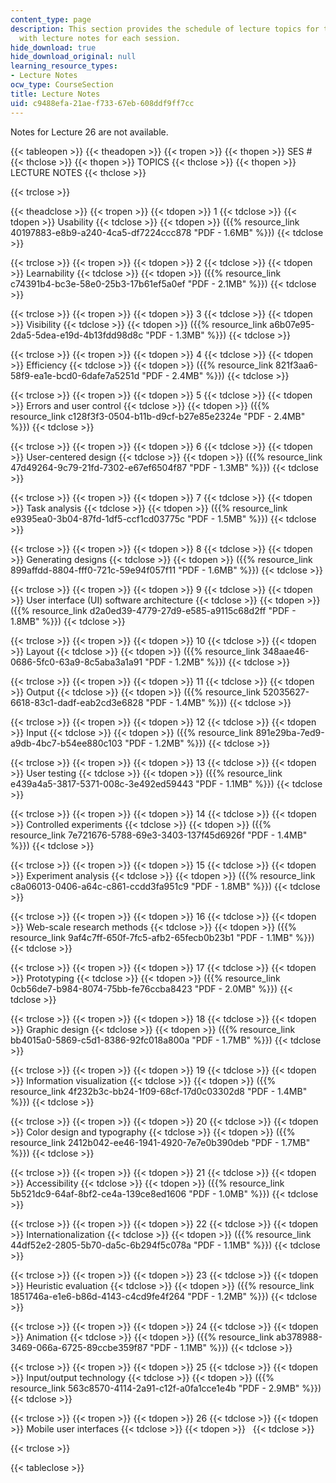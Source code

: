 ```yaml
---
content_type: page
description: This section provides the schedule of lecture topics for the course along
  with lecture notes for each session.
hide_download: true
hide_download_original: null
learning_resource_types:
- Lecture Notes
ocw_type: CourseSection
title: Lecture Notes
uid: c9488efa-21ae-f733-67eb-608ddf9ff7cc
---
```


Notes for Lecture 26 are not available.

{{< tableopen >}}
{{< theadopen >}}
{{< tropen >}}
{{< thopen >}}
SES #
{{< thclose >}}
{{< thopen >}}
TOPICS
{{< thclose >}}
{{< thopen >}}
LECTURE NOTES
{{< thclose >}}

{{< trclose >}}

{{< theadclose >}}
{{< tropen >}}
{{< tdopen >}}
1
{{< tdclose >}}
{{< tdopen >}}
Usability
{{< tdclose >}}
{{< tdopen >}}
({{% resource_link 40197883-e8b9-a240-4ca5-df7224ccc878 "PDF - 1.6MB" %}})
{{< tdclose >}}

{{< trclose >}}
{{< tropen >}}
{{< tdopen >}}
2
{{< tdclose >}}
{{< tdopen >}}
Learnability
{{< tdclose >}}
{{< tdopen >}}
({{% resource_link c74391b4-bc3e-58e0-25b3-17b61ef5a0ef "PDF - 2.1MB" %}})
{{< tdclose >}}

{{< trclose >}}
{{< tropen >}}
{{< tdopen >}}
3
{{< tdclose >}}
{{< tdopen >}}
Visibility
{{< tdclose >}}
{{< tdopen >}}
({{% resource_link a6b07e95-2da5-5dea-e19d-4b13fdd98d8c "PDF - 1.3MB" %}})
{{< tdclose >}}

{{< trclose >}}
{{< tropen >}}
{{< tdopen >}}
4
{{< tdclose >}}
{{< tdopen >}}
Efficiency
{{< tdclose >}}
{{< tdopen >}}
({{% resource_link 821f3aa6-58f9-ea1e-bcd0-6dafe7a5251d "PDF - 2.4MB" %}})
{{< tdclose >}}

{{< trclose >}}
{{< tropen >}}
{{< tdopen >}}
5
{{< tdclose >}}
{{< tdopen >}}
Errors and user control
{{< tdclose >}}
{{< tdopen >}}
({{% resource_link c128f3f3-0504-b11b-d9cf-b27e85e2324e "PDF - 2.4MB" %}})
{{< tdclose >}}

{{< trclose >}}
{{< tropen >}}
{{< tdopen >}}
6
{{< tdclose >}}
{{< tdopen >}}
User-centered design
{{< tdclose >}}
{{< tdopen >}}
({{% resource_link 47d49264-9c79-21fd-7302-e67ef6504f87 "PDF - 1.3MB" %}})
{{< tdclose >}}

{{< trclose >}}
{{< tropen >}}
{{< tdopen >}}
7
{{< tdclose >}}
{{< tdopen >}}
Task analysis
{{< tdclose >}}
{{< tdopen >}}
({{% resource_link e9395ea0-3b04-87fd-1df5-ccf1cd03775c "PDF - 1.5MB" %}})
{{< tdclose >}}

{{< trclose >}}
{{< tropen >}}
{{< tdopen >}}
8
{{< tdclose >}}
{{< tdopen >}}
Generating designs
{{< tdclose >}}
{{< tdopen >}}
({{% resource_link 899affdd-8804-fff0-721c-59e94f057f11 "PDF - 1.6MB" %}})
{{< tdclose >}}

{{< trclose >}}
{{< tropen >}}
{{< tdopen >}}
9
{{< tdclose >}}
{{< tdopen >}}
User interface (UI) software architecture
{{< tdclose >}}
{{< tdopen >}}
({{% resource_link d2a0ed39-4779-27d9-e585-a9115c68d2ff "PDF - 1.8MB" %}})
{{< tdclose >}}

{{< trclose >}}
{{< tropen >}}
{{< tdopen >}}
10
{{< tdclose >}}
{{< tdopen >}}
Layout
{{< tdclose >}}
{{< tdopen >}}
({{% resource_link 348aae46-0686-5fc0-63a9-8c5aba3a1a91 "PDF - 1.2MB" %}})
{{< tdclose >}}

{{< trclose >}}
{{< tropen >}}
{{< tdopen >}}
11
{{< tdclose >}}
{{< tdopen >}}
Output
{{< tdclose >}}
{{< tdopen >}}
({{% resource_link 52035627-6618-83c1-dadf-eab2cd3e6828 "PDF - 1.4MB" %}})
{{< tdclose >}}

{{< trclose >}}
{{< tropen >}}
{{< tdopen >}}
12
{{< tdclose >}}
{{< tdopen >}}
Input
{{< tdclose >}}
{{< tdopen >}}
({{% resource_link 891e29ba-7ed9-a9db-4bc7-b54ee880c103 "PDF - 1.2MB" %}})
{{< tdclose >}}

{{< trclose >}}
{{< tropen >}}
{{< tdopen >}}
13
{{< tdclose >}}
{{< tdopen >}}
User testing
{{< tdclose >}}
{{< tdopen >}}
({{% resource_link e439a4a5-3817-5371-008c-3e492ed59443 "PDF - 1.1MB" %}})
{{< tdclose >}}

{{< trclose >}}
{{< tropen >}}
{{< tdopen >}}
14
{{< tdclose >}}
{{< tdopen >}}
Controlled experiments
{{< tdclose >}}
{{< tdopen >}}
({{% resource_link 7e721676-5788-69e3-3403-137f45d6926f "PDF - 1.4MB" %}})
{{< tdclose >}}

{{< trclose >}}
{{< tropen >}}
{{< tdopen >}}
15
{{< tdclose >}}
{{< tdopen >}}
Experiment analysis
{{< tdclose >}}
{{< tdopen >}}
({{% resource_link c8a06013-0406-a64c-c861-ccdd3fa951c9 "PDF - 1.8MB" %}})
{{< tdclose >}}

{{< trclose >}}
{{< tropen >}}
{{< tdopen >}}
16
{{< tdclose >}}
{{< tdopen >}}
Web-scale research methods
{{< tdclose >}}
{{< tdopen >}}
({{% resource_link 9af4c7ff-650f-7fc5-afb2-65fecb0b23b1 "PDF - 1.1MB" %}})
{{< tdclose >}}

{{< trclose >}}
{{< tropen >}}
{{< tdopen >}}
17
{{< tdclose >}}
{{< tdopen >}}
Prototyping
{{< tdclose >}}
{{< tdopen >}}
({{% resource_link 0cb56de7-b984-8074-75bb-fe76ccba8423 "PDF - 2.0MB" %}})
{{< tdclose >}}

{{< trclose >}}
{{< tropen >}}
{{< tdopen >}}
18
{{< tdclose >}}
{{< tdopen >}}
Graphic design
{{< tdclose >}}
{{< tdopen >}}
({{% resource_link bb4015a0-5869-c5d1-8386-92fc018a800a "PDF - 1.7MB" %}})
{{< tdclose >}}

{{< trclose >}}
{{< tropen >}}
{{< tdopen >}}
19
{{< tdclose >}}
{{< tdopen >}}
Information visualization
{{< tdclose >}}
{{< tdopen >}}
({{% resource_link 4f232b3c-bb24-1f09-68cf-17d0c03302d8 "PDF - 1.4MB" %}})
{{< tdclose >}}

{{< trclose >}}
{{< tropen >}}
{{< tdopen >}}
20
{{< tdclose >}}
{{< tdopen >}}
Color design and typography
{{< tdclose >}}
{{< tdopen >}}
({{% resource_link 2412b042-ee46-1941-4920-7e7e0b390deb "PDF - 1.7MB" %}})
{{< tdclose >}}

{{< trclose >}}
{{< tropen >}}
{{< tdopen >}}
21
{{< tdclose >}}
{{< tdopen >}}
Accessibility
{{< tdclose >}}
{{< tdopen >}}
({{% resource_link 5b521dc9-64af-8bf2-ce4a-139ce8ed1606 "PDF - 1.0MB" %}})
{{< tdclose >}}

{{< trclose >}}
{{< tropen >}}
{{< tdopen >}}
22
{{< tdclose >}}
{{< tdopen >}}
Internationalization
{{< tdclose >}}
{{< tdopen >}}
({{% resource_link 44df52e2-2805-5b70-da5c-6b294f5c078a "PDF - 1.1MB" %}})
{{< tdclose >}}

{{< trclose >}}
{{< tropen >}}
{{< tdopen >}}
23
{{< tdclose >}}
{{< tdopen >}}
Heuristic evaluation
{{< tdclose >}}
{{< tdopen >}}
({{% resource_link 1851746a-e1e6-b86d-4143-c4cd9fe4f264 "PDF - 1.2MB" %}})
{{< tdclose >}}

{{< trclose >}}
{{< tropen >}}
{{< tdopen >}}
24
{{< tdclose >}}
{{< tdopen >}}
Animation
{{< tdclose >}}
{{< tdopen >}}
({{% resource_link ab378988-3469-066a-6725-89ccbe359f87 "PDF - 1.1MB" %}})
{{< tdclose >}}

{{< trclose >}}
{{< tropen >}}
{{< tdopen >}}
25
{{< tdclose >}}
{{< tdopen >}}
Input/output technology
{{< tdclose >}}
{{< tdopen >}}
({{% resource_link 563c8570-4114-2a91-c12f-a0fa1cce1e4b "PDF - 2.9MB" %}})
{{< tdclose >}}

{{< trclose >}}
{{< tropen >}}
{{< tdopen >}}
26
{{< tdclose >}}
{{< tdopen >}}
Mobile user interfaces
{{< tdclose >}}
{{< tdopen >}}
 
{{< tdclose >}}

{{< trclose >}}

{{< tableclose >}}